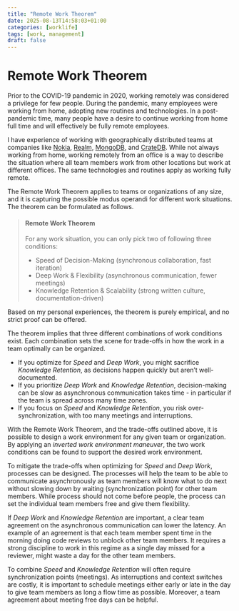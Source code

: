 ```yaml
---
title: "Remote Work Theorem"
date: 2025-08-13T14:58:03+01:00
categories: [worklife]
tags: [work, management]
draft: false
---
```


# Remote Work Theorem

Prior to the COVID-19 pandemic in 2020, working remotely was considered a privilege for few people. During the pandemic, many employees were working from home, adopting new routines and technologies. In a post-pandemic time, many people have a desire to continue working from home full time and will effectively be fully remote employees.

I have experience of working with geographically distributed teams at companies like [Nokia](https://www.nokia.com/), [Realm](https://en.wikipedia.org/wiki/Realm_(database)), [MongoDB](https://www.mongodb.com), and [CrateDB](https://cratedb.com/). While not always working from home, working remotely from an office is a way to describe the situation where all team members work from other locations but work at different offices. The same technologies and routines apply as working fully remote.

The Remote Work Theorem applies to teams or organizations of any size, and it is capturing the possible modus operandi for different work situations. The theorem can be formulated as follows.

> #### Remote Work Theorem
> For any work situation, you can only pick two of following three conditions:
>
> * Speed of Decision-Making (synchronous collaboration, fast iteration)
> * Deep Work & Flexibility (asynchronous communication, fewer meetings)
> * Knowledge Retention & Scalability (strong written culture, documentation-driven)

Based on my personal experiences, the theorem is purely empirical, and no strict proof can be offered.

The theorem implies that three different combinations of work conditions exist. Each combination sets the scene for trade-offs in how the work in a team optimally can be organized.

* If you optimize for *Speed* and *Deep Work*, you might sacrifice *Knowledge Retention*, as decisions happen quickly but aren’t well-documented.
* If you prioritize *Deep Work* and *Knowledge Retention*, decision-making can be slow as asynchronous communication takes time - in particular if the team is spread across many time zones.
* If you focus on *Speed* and *Knowledge Retention*, you risk over-synchronization, with too many meetings and interruptions.

With the Remote Work Theorem, and the trade-offs outlined above, it is possible to design a work environment for any given team or organization. By applying an *inverted work environment maneuver*, the two work conditions can be found to support the desired work environment.

To mitigate the trade-offs when optimizing for *Speed* and *Deep Work*, processes can be designed. The processes will help the team to be able to communicate asynchronously as team members will know what to do next without slowing down by waiting (synchronization point) for other team members. While process should not come before people, the process can set the individual team members free and give them flexibility.

If *Deep Work* and *Knowledge Retention* are important, a clear team agreement on the asynchronous communication can lower the latency. An example of an agreement is that each team member spent time in the morning doing code reviews to unblock other team members. It requires a strong discipline to work in this regime as a single day missed for a reviewer, might waste a day for the other team members.

To combine *Speed* and *Knowledge Retention* will often require synchronization points (meetings). As interruptions and context switches are costly, it is important to schedule meetings either early or late in the day to give team members as long a flow time as possible. Moreover, a team agreement about meeting free days can be helpful.
